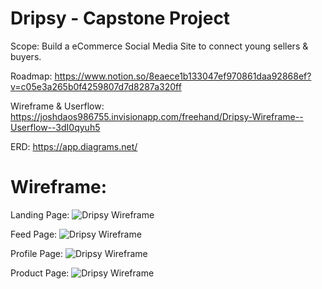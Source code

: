 # Dripsy - Capstone Project

Scope: Build a eCommerce Social Media Site to connect young sellers & buyers.

Roadmap:
https://www.notion.so/8eaece1b133047ef970861daa92868ef?v=c05e3a265b0f4259807d7d8287a320ff

Wireframe & Userflow: 
https://joshdaos986755.invisionapp.com/freehand/Dripsy-Wireframe--Userflow--3dI0qyuh5

ERD:
https://app.diagrams.net/

# Wireframe:
Landing Page:
![Dripsy Wireframe](https://imgur.com/D9ItFdb.jpg)

Feed Page:
![Dripsy Wireframe](https://imgur.com/QqnqQB1.jpg)

Profile Page:
![Dripsy Wireframe](https://imgur.com/10jzDYn.jpg)

Product Page:
![Dripsy Wireframe](https://imgur.com/undefined.jpg)